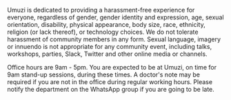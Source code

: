 Umuzi is dedicated to providing a harassment-free experience for 
everyone, regardless of gender, gender identity and expression, age, 
sexual orientation, disability, physical appearance, body size, race, 
ethnicity, religion (or lack thereof), or technology choices. We do not 
tolerate harassment of community members in any form. Sexual language, 
imagery or innuendo is not appropriate for any community event, 
including talks, workshops, parties, Slack, Twitter and other online 
media or channels. 

Office hours are 9am - 5pm. You are expected to be at Umuzi, on time for 
9am stand-up sessions, during these times. A doctor's note may be 
required if you are not in the office during regular working hours. 
Please notify the department on the WhatsApp group if you are going to 
be late.
